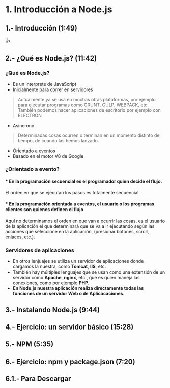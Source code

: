 # 1. Introducción a Node.js
 
## 1.- Introducción (1:49)

:+1:
 
## 2.- ¿Qué es Node.js? (11:42)

### ¿Qué es Node.js? 

* Es un interprete de JavaScript
* Inicialmente para correr en servidores
> Actualmente ya se usa en muchas otras plataformas, por ejemplo para ejecutar programas como GRUNT, GULP, WEBPACK, etc. También podemos hacer aplicaciones de escritorio por ejemplo con ELECTRON
* Asíncrono
> Determinadas cosas ocurren o terminan en un momento distinto del tiempo, de cuando las hemos lanzado.
* Orientado a eventos
* Basado en el motor V8 de Google

### ¿Orientado a evento?

#### * En la programación secuencial es el programador quien decide el flujo.
   El orden en que se ejecutan los pasos es totalmente secuencial.
#### * En la programación orientada a eventos, el usuario o los programas clientes son quienes definen el flujo
   Aquí no determinamos el orden en que van a ocurrir las cosas, es el usuario de la aplicación el que determinará que se va a ir ejecutando según las acciones que seleccione en la aplicación, (presionar botones, scroll, enlaces, etc.).
   
### Servidores de aplicaciones

* En otros lenjuajes se utiliza un servidor de aplicaciones donde cargamos la nuestra, como **Tomcat**, **IIS**, etc.
* También hay múltiples lenguajes que se usan como una extensión de un servidor como **Apache**, **nginx**, etc., que es quien maneja las conexiones, como por ejemplo **PHP**.
* **En Node.js nuestra aplicación realiza directamente todas las funciones de un servidor Web o de Aplicacaciones**.


   
   
   

 
## 3.- Instalando Node.js (9:44)
 
## 4.- Ejercicio: un servidor básico (15:28)
 
## 5.- NPM (5:35)
 
## 6.- Ejercicio: npm y package.json (7:20)
 
## 6.1.- Para Descargar
